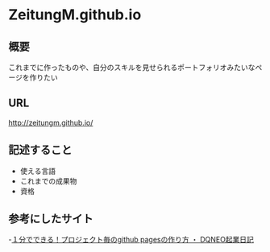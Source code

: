 # ZeitungM.github.io
## 概要
これまでに作ったものや、自分のスキルを見せられるポートフォリオみたいなページを作りたい

## URL
http://zeitungm.github.io/

## 記述すること
- 使える言語
- これまでの成果物
- 資格

## 参考にしたサイト
-[１分でできる！プロジェクト毎のgithub pagesの作り方 ・ DQNEO起業日記](http://dqn.sakusakutto.jp/2014/05/github_pages_by_project.html)

